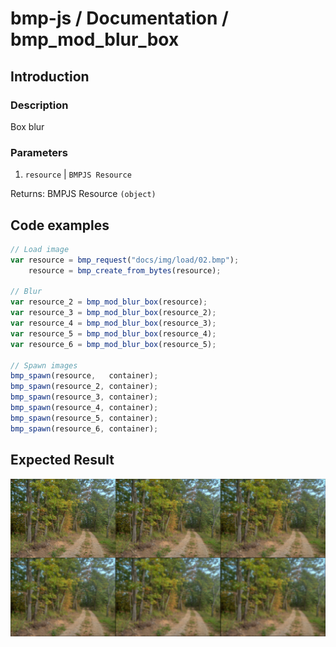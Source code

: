 # bmp-js / Documentation / bmp_mod_blur_box
## Introduction

### Description

Box blur

### Parameters

1. `resource` | `BMPJS Resource`

Returns: BMPJS Resource `(object)`

## Code examples

```js
// Load image
var resource = bmp_request("docs/img/load/02.bmp");
    resource = bmp_create_from_bytes(resource);

// Blur
var resource_2 = bmp_mod_blur_box(resource);
var resource_3 = bmp_mod_blur_box(resource_2);
var resource_4 = bmp_mod_blur_box(resource_3);
var resource_5 = bmp_mod_blur_box(resource_4);
var resource_6 = bmp_mod_blur_box(resource_5);

// Spawn images
bmp_spawn(resource,   container);
bmp_spawn(resource_2, container);
bmp_spawn(resource_3, container);
bmp_spawn(resource_4, container);
bmp_spawn(resource_5, container);
bmp_spawn(resource_6, container);
```

## Expected Result

![expected-result](./img/036.png)
